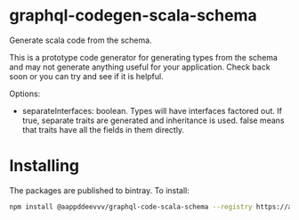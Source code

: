 # graphql-codegen-scala-schema

Generate scala code from the schema.

This is a prototype code generator for generating types from the schema and may not generate anything useful for
your application. Check back soon or you can try and see if it is helpful.

Options:

* separateInterfaces: boolean. Types will have interfaces factored out. If true, separate traits are generated and
inheritance is used. false means that traits have all the fields in them directly.

# Installing

The packages are published to bintray. To install:

```sh
npm install @aappddeevvv/graphql-code-scala-schema --registry https://api.bintray.com/npm/aappddeevv/npm
```

